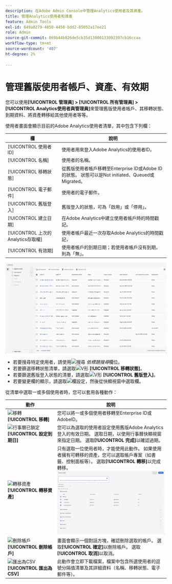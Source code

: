 ```yaml
---
description: 在Adobe Admin Console中管理Analytics使用者及其資產。
title: 管理Analytics使用者和資產
feature: Admin Tools
exl-id: 849a8279-4850-4458-bdd2-85052a17ee21
role: Admin
source-git-commit: 869b44b826de5cb35d13000133092397cb16ccaa
workflow-type: tm+mt
source-wordcount: '407'
ht-degree: 2%

---
```


# 管理舊版使用者帳戶、資產、有效期

您可以使用&#x200B;**[!UICONTROL 管理員] > [!UICONTROL 所有管理員] > [!UICONTROL Analytics使用者與管理員]**&#x200B;來管理舊版使用者帳戶、其移轉狀態、到期資料、將資產轉移給其他使用者等等。

使用者畫面會顯示目前的Adobe Analytics使用者清單，其中包含下列欄：

| 欄 | 說明 |
|---|---|
| [!UICONTROL 使用者 ID] | 使用者用來登入Adobe Analytics的使用者ID。 |
| [!UICONTROL 名稱] | 使用者的名稱。 |
| [!UICONTROL 移轉狀態] | 從舊版使用者帳戶移轉至Enterprise ID或Adobe ID的狀態。  狀態可以是Not initiated、Queued或Migrated。 |
| [!UICONTROL 電子郵件] | 使用者的電子郵件。 |
| [!UICONTROL 舊版登入] | 舊版登入的狀態，可為「啟用」或「停用」。 |
| [!UICONTROL 建立日期] | 在Adobe Analytics中建立使用者帳戶時的時間戳記。 |
| [!UICONTROL 上次的Analytics存取權] | 使用者帳戶最近一次存取Adobe Analytics的時間戳記， |
| [!UICONTROL 有效期] | 使用者帳戶的到期日期；若使用者帳戶沒有到期，則為「無」。 |

![使用者](assets/users.png)

- 若要搜尋特定使用者，請使用![搜尋](https://spectrum.adobe.com/static/icons/workflow_18/Smock_Search_18_N.svg) *依標題搜尋*&#x200B;欄位。
- 若要篩選移轉狀態清單，請選取![V形](https://spectrum.adobe.com/static/icons/ui_18/ChevronSize100.svg) **[!UICONTROL 移轉狀態]**。
- 若要篩選舊版登入狀態的清單，請選取![V形](https://spectrum.adobe.com/static/icons/ui_18/ChevronSize100.svg) **[!UICONTROL 舊版登入]**。
- 若要變更欄的顯示，請選取![欄設定](https://spectrum.adobe.com/static/icons/workflow_18/Smock_ColumnSettings_18_N.svg)，然後從快顯視窗中選取欄。

從清單中選取一或多個使用者時，您可以套用各種動作：

| 動作 | 說明 |
|---|---|
| ![移轉](https://spectrum.adobe.com/static/icons/workflow_18/Smock_Briefcase_18_N.svg) **[!UICONTROL 移轉]** | 您可以將一或多個使用者移轉至Enterprise ID或AdobeID。 |
| ![行事曆已鎖定](https://spectrum.adobe.com/static/icons/workflow_18/Smock_CalendarLocked_18_N.svg) **[!UICONTROL 設定到期日]** | 您可以為選取的使用者設定使用舊版Adobe Analytics登入的有效日期。  選取日期，以使用行事曆快顯視窗來指定日期。 選取&#x200B;**[!UICONTROL 完成]**&#x200B;以確認過期。 |
| ![轉移資產](https://spectrum.adobe.com/static/icons/workflow_18/Smock_Switch_18_N.svg) **[!UICONTROL 轉移資產]** | 只有選取一位使用者時，才能使用此動作。 如果使用者擁有可轉移的資產，您可以選取帳戶專案（如書籤、控制面板等）。 選取&#x200B;**[!UICONTROL 轉移]**&#x200B;以完成轉移。<br/>![轉移資產](assets/transfer-assets.png) |
| ![刪除帳戶](https://spectrum.adobe.com/static/icons/workflow_18/Smock_Delete_18_N.svg) **[!UICONTROL 刪除帳戶]** | 畫面會顯示一個對話方塊，確認刪除選取的帳戶。 選取&#x200B;**[!UICONTROL 確定]**&#x200B;以刪除帳戶。 選取&#x200B;**[!UICONTROL 取消]**&#x200B;以取消。 |
| ![匯出為CSV](https://spectrum.adobe.com/static/icons/workflow_18/Smock_FileCSV_18_N.svg) **[!UICONTROL 匯出為CSV]** | 此動作會立即下載檔案，檔案中包含所選使用者的逗號分隔值清單及其詳細資料（名稱、移轉狀態、電子郵件等）。 |

